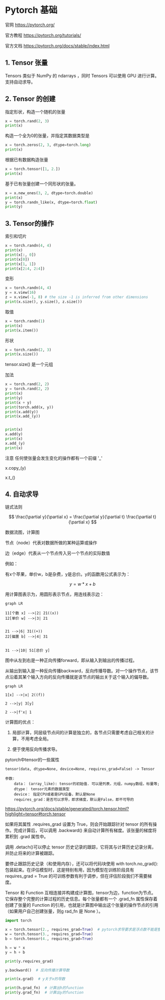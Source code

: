 # Pytorch 基础

官网 https://pytorch.org/

官方教程 https://pytorch.org/tutorials/

官方文档 https://pytorch.org/docs/stable/index.html



## 1. Tensor 张量

Tensors 类似于 NumPy 的 ndarrays ，同时 Tensors 可以使用 GPU 进行计算。支持自动求导。

## 2. Tensor 的创建

指定形状，构造一个随机的张量


```python
x = torch.rand(2, 3)
print(x)
```


构造一个全为0的张量，并指定其数据类型是

```python
x = torch.zeros(2, 3, dtype=torch.long)
print(x)
```


根据已有数据构造张量

```python
x = torch.tensor([1, 2.])
print(x)
```


基于已有张量创建一个同形状的张量。

```python
x = x.new_ones(3, 2, dtype=torch.double)
print(x)
y = torch.randn_like(x, dtype=torch.float)
print(y)
```



## 3. Tensor的操作



索引和切片

```python
x = torch.randn(4, 4)
print(x)
print(x[:, 0])
print(x[0])
print(x[1, 1])
print(x[2:4, 2:4])
```




变形

```python
x = torch.randn(4, 4)
y = x.view(16)
z = x.view(-1, 8) # the size -1 is inferred from other dimensions
print(x.size(), y.size(), z.size())
```



取值

```python
x = torch.randn(1)
print(x)
print(x.item())
```



形状

```python
x = torch.randn(2, 3)
print(x.size())
```

tensor.size() 是一个元组




加法

```python
x = torch.rand(2, 2)
y = torch.rand(2, 2)
print(x)
print(y)
print(x + y)
print(torch.add(x, y))
print(x.add(y))
print(x.add_(y))
```



```python

```



```python
print(x)
x.add(y)
print(x)
x.add_(y)
print(x)
```



注意 任何使张量会发生变化的操作都有一个前缀 '_'

x.copy_(y)

x.t_()



## 4. 自动求导

链式法则


$$
\frac{\partial y}{\partial x} = \frac{\partial y}{\partial t} \frac{\partial t}{\partial x}
$$


数据流图，计算图

节点（node）代表对数据所做的某种运算或操作

边（edge）代表从一个节点传入另一个节点的实际数值



例如：

有x个苹果，单价w，b是杂费，y是总价。y的函数用公式表示为：


$$
y = w*x+b
$$

用计算图表示为，用圆形表示节点，用连线表示边：


```mermaid
graph LR

11[个数 x] -->|2| 21((x))
12[单价 w] -->|3| 21


21 -->|6| 31((+))
22[偏置 b] -->|4| 31


31 -->|10| 51[总价 y]
```

图中从左到右是一种正向传播forward，即从输入到输出的传播过程。

从输出到输入是一种反向传播backward，反向传播导数。对一个操作节点，该节点沿着其某个输入方向的反向传播就是该节点的输出关于这个输入的偏导数。

```mermaid
graph LR

1[x] -->|x| 2((f))

2 -->|y| 3[y]

2 -->|f'x| 1

```

计算图的优点：

1. 局部计算，同层级节点间的计算是独立的，各节点只需要考虑自己相关的计算，不用考虑全局。

2. 便于使用反向传播求导。





pytorch中tensor的一些属性

```
tensor(data, dtype=None, device=None, requires_grad=False) -> Tensor
 
参数:
    data： (array_like): tensor的初始值. 可以是列表，元组，numpy数组，标量等;
    dtype： tensor元素的数据类型
    device： 指定CPU或者是GPU设备，默认是None
    requires_grad：是否可以求导，即求梯度，默认是False，即不可导的
```



https://pytorch.org/docs/stable/generated/torch.tensor.html?highlight=tensor#torch.tensor



如果将其属性 .requires_grad 设置为 True，则会开始跟踪针对 tensor 的所有操作。完成计算后，可以调用 .backward() 来自动计算所有梯度。该张量的梯度将累积到 .grad 属性中。

调用 .detach()可以停止 tensor 历史记录的跟踪，它将其与计算历史记录分离，并防止将来的计算被跟踪。

要停止跟踪历史记录（和使用内存），还可以将代码块使用 with torch.no_grad(): 包装起来。在评估模型时，这是特别有用，因为模型在训练阶段具有 requires_grad = True 的可训练参数有利于调参，但在评估阶段我们不需要梯度。

Tensor 和 Function 互相连接并构建成计算图，tensor为边，function为节点。它保存整个完整的计算过程的历史信息。每个张量都有一个 .grad_fn 属性保存着创建了张量的 Function 的引用，也就是计算图中输出这个张量的操作节点的引用（如果用户自己创建张量，则g rad_fn 是 None ）。



```python
import torch

x = torch.tensor(2., requires_grad=True)  # pytorch求导要求是浮点数不能是整数
w = torch.tensor(3., requires_grad=True)
b = torch.tensor(4., requires_grad=True)

h = w * x
y = h + b

print(y.requires_grad)

y.backward()  # 反向传播计算导数

print(x.grad)  # y关于x的导数

print(h.grad_fn)  # 计算出h的function
print(y.grad_fn)  # 计算出y的function
```



